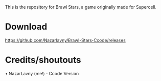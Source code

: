 This is the repository for Brawl Stars, a game originally made for Supercell.
# Download
https://github.com/Nazarlavny/Brawl-Stars-Ccode/releases
# Credits/shoutouts
• NazarLavny (me!) - Ccode Version
